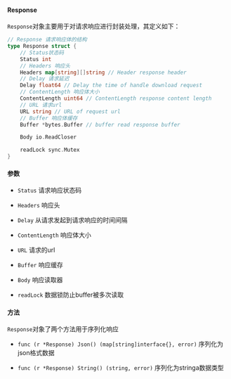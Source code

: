 #### Response

```Response```对象主要用于对请求响应进行封装处理，其定义如下：
```go
// Response 请求响应体的结构
type Response struct {
	// Status状态码
	Status int
	// Headers 响应头
	Headers map[string][]string // Header response header
	// Delay 请求延迟
	Delay float64 // Delay the time of handle download request
	// ContentLength 响应体大小
	ContentLength uint64 // ContentLength response content length
	// URL 请求url
	URL string // URL of request url
	// Buffer 响应体缓存
	Buffer *bytes.Buffer // buffer read response buffer

	Body io.ReadCloser

	readLock sync.Mutex
}
```

#### 参数

- `Status` 请求响应状态码  

- `Headers` 响应头  

- `Delay` 从请求发起到请求响应的时间间隔  

- `ContentLength` 响应体大小  

- `URL` 请求的url  

- `Buffer` 响应缓存  

- `Body` 响应读取器  

- `readLock` 数据锁防止buffer被多次读取

#### 方法
`Response`对象了两个方法用于序列化响应  

- ```func (r *Response) Json() (map[string]interface{}, error)``` 序列化为json格式数据  

- ```func (r *Response) String() (string, error)``` 序列化为stringa数据类型